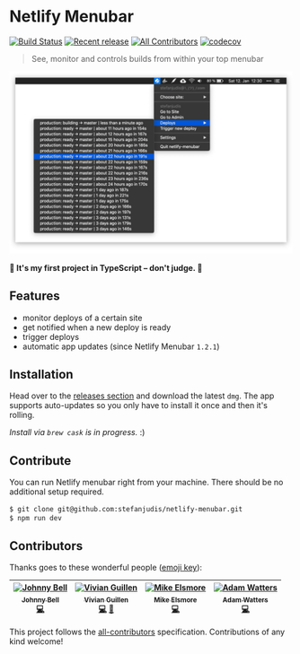 # Netlify Menubar

[![Build Status](https://travis-ci.org/stefanjudis/netlify-menubar.svg?branch=master)](https://travis-ci.org/stefanjudis/netlify-menubar) [![Recent release](https://img.shields.io/github/release/stefanjudis/netlify-menubar.svg)](https://github.com/stefanjudis/netlify-menubar/releases) [![All Contributors](https://img.shields.io/badge/all_contributors-4-orange.svg?style=flat-square)](#contributors) [![codecov](https://codecov.io/gh/stefanjudis/netlify-menubar/branch/master/graph/badge.svg)](https://codecov.io/gh/stefanjudis/netlify-menubar)

> See, monitor and controls builds from within your top menubar

![Netlify Menubar UI opened showing the recent builds](./screenshot.jpg)

**🙈 It's my first project in TypeScript – don't judge. 🙈**

## Features

- monitor deploys of a certain site
- get notified when a new deploy is ready
- trigger deploys
- automatic app updates (since Netlify Menubar `1.2.1`)

## Installation

Head over to the [releases section](https://github.com/stefanjudis/netlify-menubar/releases) and download the latest `dmg`. The app supports auto-updates so you only have to install it once and then it's rolling.

_Install via `brew cask` is in progress._ :)

## Contribute

You can run Netlify menubar right from your machine. There should be no additional setup required.

```
$ git clone git@github.com:stefanjudis/netlify-menubar.git
$ npm run dev
```

## Contributors

Thanks goes to these wonderful people ([emoji key](https://github.com/all-contributors/all-contributors#emoji-key)):

<!-- ALL-CONTRIBUTORS-LIST:START - Do not remove or modify this section -->
<!-- prettier-ignore -->
| [<img src="https://avatars2.githubusercontent.com/u/4260265?v=4" width="100px;" alt="Johnny Bell"/><br /><sub><b>Johnny Bell</b></sub>](http://johnnybell.io)<br />[💻](https://github.com/stefanjudis/netlify-menubar/commits?author=johnnyxbell "Code") | [<img src="https://avatars3.githubusercontent.com/u/7389358?v=4" width="100px;" alt="Vivian Guillen"/><br /><sub><b>Vivian Guillen</b></sub>](http://codequeen.io)<br />[💻](https://github.com/stefanjudis/netlify-menubar/commits?author=viviangb "Code") [🎨](#design-viviangb "Design") | [<img src="https://avatars2.githubusercontent.com/u/804683?v=4" width="100px;" alt="Mike Elsmore"/><br /><sub><b>Mike Elsmore</b></sub>](http://elsmore.me)<br />[💻](https://github.com/stefanjudis/netlify-menubar/commits?author=ukmadlz "Code") | [<img src="https://avatars2.githubusercontent.com/u/7673611?v=4" width="100px;" alt="Adam Watters"/><br /><sub><b>Adam Watters</b></sub>](http://adamwatters.nyc)<br />[💻](https://github.com/stefanjudis/netlify-menubar/commits?author=adamwatters "Code") |
| :---: | :---: | :---: | :---: |
<!-- ALL-CONTRIBUTORS-LIST:END -->

This project follows the [all-contributors](https://github.com/all-contributors/all-contributors) specification. Contributions of any kind welcome!
